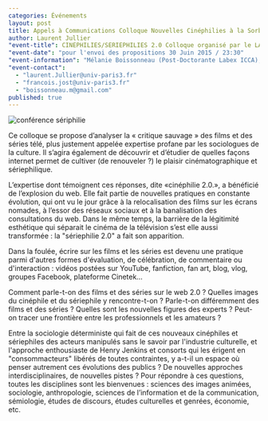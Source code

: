 ```yaml
---
categories: Événements
layout: post
title: Appels à Communications Colloque Nouvelles Cinéphilies à la Sorbonne
author: Laurent Jullier
"event-title": CINEPHILIES/SERIEPHILIES 2.0 Colloque organisé par le LABEX ICCA (IRCAV+CEISME)
"event-date": "pour l'envoi des propositions 30 Juin 2015 / 23:30"
"event-information": "Mélanie Boissonneau (Post-Doctorante Labex ICCA), François Jost (Professeur Sorbonne-Nouvelle) et Laurent Jullier (Professeur Université de Lorraine)"
"event-contact": 
  - "laurent.Jullier@univ-paris3.fr"
  - "francois.jost@univ-paris3.fr"
  - "boissonneau.m@gmail.com"
published: true
---
```


	

![conférence sériphilie]({{site.baseurl}}/media/conf2.jpg)

Ce colloque se propose d’analyser la « critique sauvage » des films et des séries télé, plus justement appelée expertise profane par les sociologues de la culture. Il s’agira également de découvrir et d’étudier de quelles façons internet permet de cultiver (de renouveler ?) le plaisir cinématographique et sériephilique.

L’expertise dont témoignent ces réponses, dite «cinéphilie 2.0.», a bénéficié de l’explosion du web. Elle fait partie de nouvelles pratiques en constante évolution, qui ont vu le jour grâce à la relocalisation des films sur les écrans nomades, à l’essor des réseaux sociaux et à la banalisation des consultations du web. Dans le même temps, la barrière de la légitimité esthétique qui séparait le cinéma de la télévision s’est elle aussi transformée : la "sériephilie 2.0" a fait son apparition.

Dans la foulée, écrire sur les films et les séries est devenu une pratique parmi d'autres formes d'évaluation, de célébration, de commentaire ou d'interaction : vidéos postées sur YouTube, fanfiction, fan art, blog, vlog, groupes Facebook, plateforme Cinetek…

Comment parle-t-on des films et des séries sur le web 2.0 ? Quelles images du cinéphile et du sériephile y rencontre-t-on ? Parle-t-on différemment des films et des séries ? Quelles sont les nouvelles figures des experts ? Peut-on tracer une frontière entre les professionnels et les amateurs ?

Entre la sociologie déterministe qui fait de ces nouveaux cinéphiles et sériephiles des acteurs manipulés sans le savoir par l'industrie culturelle, et l'approche enthousiaste de Henry Jenkins et consorts qui les érigent en "consommacteurs" libérés de toutes contraintes, y a-t-il un espace où penser autrement ces évolutions des publics ? De nouvelles approches interdisciplinaires, de nouvelles pistes ? Pour répondre à ces questions, toutes les disciplines sont les bienvenues : sciences des images animées, sociologie, anthropologie, sciences de l’information et de la communication, sémiologie, études de discours, études culturelles et genrées, économie, etc.
